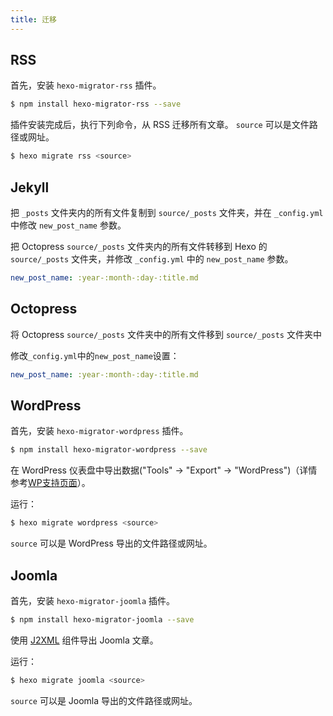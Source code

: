 ```yaml
---
title: 迁移
---
```


## RSS

首先，安装 `hexo-migrator-rss` 插件。

```bash
$ npm install hexo-migrator-rss --save
```

插件安装完成后，执行下列命令，从 RSS 迁移所有文章。 `source` 可以是文件路径或网址。

```bash
$ hexo migrate rss <source>
```

## Jekyll

把 `_posts` 文件夹内的所有文件复制到 `source/_posts` 文件夹，并在 `_config.yml` 中修改 `new_post_name` 参数。

把 Octopress `source/_posts` 文件夹内的所有文件转移到 Hexo 的 `source/_posts` 文件夹，并修改 `_config.yml` 中的 `new_post_name` 参数。

```yaml
new_post_name: :year-:month-:day-:title.md
```

## Octopress

将 Octopress `source/_posts` 文件夹中的所有文件移到 `source/_posts` 文件夹中

修改`_config.yml`中的`new_post_name`设置：

```yaml
new_post_name: :year-:month-:day-:title.md
```

## WordPress

首先，安装 `hexo-migrator-wordpress` 插件。

```bash
$ npm install hexo-migrator-wordpress --save
```

在 WordPress 仪表盘中导出数据("Tools" → "Export" → "WordPress")（详情参考[WP支持页面](https://wordpress.com/zh-cn/support/export/)）。

运行：

```bash
$ hexo migrate wordpress <source>
```

`source` 可以是 WordPress 导出的文件路径或网址。

## Joomla

首先，安装 `hexo-migrator-joomla` 插件。

```bash
$ npm install hexo-migrator-joomla --save
```

使用 [J2XML](http://extensions.joomla.org/extensions/migration-a-conversion/data-import-a-export/12816?qh=YToxOntpOjA7czo1OiJqMnhtbCI7fQ%3D%3D) 组件导出 Joomla 文章。

运行：

```bash
$ hexo migrate joomla <source>
```

`source` 可以是 Joomla 导出的文件路径或网址。

